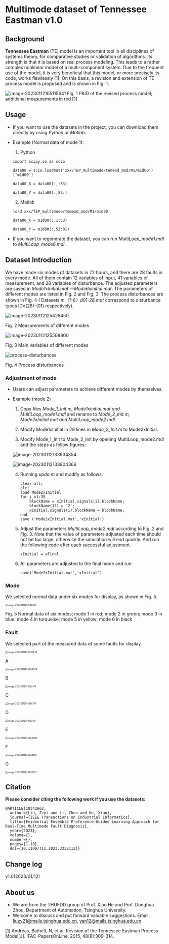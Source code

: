 # Multimode dataset of Tennessee Eastman v1.0

## Background

**Tennessee Eastman** (TE) model Is an important tool in all disciplines of systems theory, for comparative studies or validation of algorithms. Its strength is that it is based on real process modeling. This leads to a rather complex nonlinear model of a multi-component system. Due to the frequent use of the model, it is very beneficial that this model, or more precisely its code, works flawlessly [1]. On this basis, a revision and extension of TE process model is proposed and is shown in Fig. 1.

![image-20230112105115641](https://github.com/Lichen0102/Multi-mode-Fault-Diagnosis-Datasets-with-TE-process/blob/main/Typora/typora-user-images/image-20230112105115641.png)
Fig. 1 P&ID of the revised process model; additional measurements in red [1]

## Usage

- If you want to use the datasets in the project, you can download them directly by using *Python* or *Matlab*.

- Example (Normal data of mode 1):

  1) Python

  ```
  import scipy.io as scio
  
  data00 = scio.loadmat('xxx/TEP_multimode/temexd_mod/M1/m1d00')['m1d00']
  
  data00_X = data00[:,:53]
  
  data00_Y = data00[:,53:]
  ```

  2) Matlab

  ```
  load xxx/TEP_multimode/temexd_mod/M1/m1d00
  
  data00_X = m1d00(:,1:53)
  
  data00_Y = m1d00(:,53:81)
  ```

- If you want to regenerate the dataset, you can run *MultiLoop_mode1.mdl* to *MultiLoop_mode6.mdl*.

## Dataset Introduction

We have made six modes of datasets in 72 hours, and there are 28 faults in every mode. All of them contain 12 variables of input, 41 variables of measurement, and 28 variables of disturbance. The adjusted parameters are saved in *Mode1xInitial.mat* —*Mode6xInitial.mat*. The parameters of different modes are listed in Fig. 2 and Fig. 3. The process disturbances are shown in Fig. 4 ( Datasets *m（1-6）d01-28.mat* correspond to disturbance types IDV(28)-(01) respectively).

![image-20230112125428450](https://github.com/Lichen0102/Multi-mode-Fault-Diagnosis-Datasets-with-TE-process/blob/main/Typora/typora-user-images/image-20230112125428450.png)

Fig. 2 Measurements of different modes

![image-20230112125508800](https://github.com/Lichen0102/Multi-mode-Fault-Diagnosis-Datasets-with-TE-process/blob/main/Typora/typora-user-images/image-20230112125508800.png)

Fig. 3 Main variables of different modes

![process-disturbances](https://github.com/Lichen0102/Multi-mode-Fault-Diagnosis-Datasets-with-TE-process/blob/main/Typora/typora-user-images/process-disturbances.png)

Fig. 4 Process disturbances

### Adjustment of mode

- Users can adjust parameters to achieve different modes by themselves.

- Example (mode 2)

  1. Copy files  *Mode_1_Init.m, Mode1xInitial.mat and MultiLoop_mode1.mdl* and rename to *Mode_2_Init.m, Mode2xInitial.mat and MultiLoop_mode2.mdl*.

  2. Modify Mode1xInitial in 29 lines in *Mode_2_Init.m* to Mode2xInitial.

  3. Modify Mode_1_Init to Mode_2_Init by opening  MultiLoop_mode2.mdl  and the steps as follow figures:

  ![image-20230112133934854](https://github.com/Lichen0102/Multi-mode-Fault-Diagnosis-Datasets-with-TE-process/blob/main/Typora/typora-user-images/image-20230112133934854.png)

  ![image-20230112133904366](https://github.com/Lichen0102/Multi-mode-Fault-Diagnosis-Datasets-with-TE-process/blob/main/Typora/typora-user-images/image-20230112133904366.png)

  4. Running *upda.m* and modify as follows:

     ```
     clear all;
     clc;
     load Mode2xInitial
     for i =1:35
         blockName = xInitial.signals(i).blockName;
         blockName(15) = '2';
         xInitial.signals(i).blockName = blockName;
     end
     save ('Mode2xInitial.mat','xInitial')
     ```

  5. Adjust the  parameters *MultiLoop_mode2.mdl* according to  Fig. 2 and Fig. 3. Note that the value of parameters adjusted each time should not be too large, otherwise the simulation will end quickly. And run the following code after each successful adjustment.

     ```
     xInitial = xFinal
     ```

  6. All parameters are adjusted to the final mode and run:

     ```
     save('Mode2xInitial.mat','xInitial')
     ```

### Mode

We selected normal data under six modes for display, as shown in Fig. 5.

<img src="https://github.com/Lichen0102/Multi-mode-Fault-Diagnosis-Datasets-with-TE-process/blob/main/Typora/typora-user-images/image-20230112131540357.png" alt="image-20230112131540357" style="zoom:50%;" />

Fig. 5 Normal data of six modes; mode 1 in red; mode 2 in green; mode 3 in blue; mode 4 in turquoise; mode 5 in yellow; mode 6 in black

### Fault

We selected part of the measured data of some faults for display.

<img src="https://github.com/Lichen0102/Multi-mode-Fault-Diagnosis-Datasets-with-TE-process/blob/main/Typora/typora-user-images/image-20230112143030234.png" alt="image-20230112143030234" style="zoom: 50%;" />

A

<img src="https://github.com/Lichen0102/Multi-mode-Fault-Diagnosis-Datasets-with-TE-process/blob/main/Typora/typora-user-images/image-20230112143054024.png" alt="image-20230112143054024" style="zoom:50%;" />

B

<img src="https://github.com/Lichen0102/Multi-mode-Fault-Diagnosis-Datasets-with-TE-process/blob/main/Typora/typora-user-images/image-20230112143122419.png" alt="image-20230112143122419" style="zoom:50%;" />

C

<img src="https://github.com/Lichen0102/Multi-mode-Fault-Diagnosis-Datasets-with-TE-process/blob/main/Typora/typora-user-images/image-20230112143136774.png" alt="image-20230112143136774" style="zoom:50%;" />

D

<img src="https://github.com/Lichen0102/Multi-mode-Fault-Diagnosis-Datasets-with-TE-process/blob/main/Typora/typora-user-images/image-20230112143150417.png" alt="image-20230112143150417" style="zoom:50%;" />

E

<img src="https://github.com/Lichen0102/Multi-mode-Fault-Diagnosis-Datasets-with-TE-process/blob/main/Typora/typora-user-images/image-20230112143228409.png" alt="image-20230112143228409" style="zoom:50%;" />

F

<img src="https://github.com/Lichen0102/Multi-mode-Fault-Diagnosis-Datasets-with-TE-process/blob/main/Typora/typora-user-images/image-20230112143248418.png" alt="image-20230112143248418" style="zoom:50%;" />

G

<img src="https://github.com/Lichen0102/Multi-mode-Fault-Diagnosis-Datasets-with-TE-process/blob/main/Typora/typora-user-images/image-20230112143402757.png" alt="image-20230112143402757" style="zoom:50%;" />

## Citation
**Please consider citing the following work if you use the datasets:**
```
@ARTICLE{10342662,
  author={Liu, Zeyi and Li, Chen and He, Xiao},
  journal={IEEE Transactions on Industrial Informatics}, 
  title={Evidential Ensemble Preference-Guided Learning Approach for Real-Time Multimode Fault Diagnosis}, 
  year={2023},
  volume={},
  number={},
  pages={1-10},
  doi={10.1109/TII.2023.3332112}}
```

## Change log

v1.0(2023/01/12)

## About us

- We are from the THUFDD group of Prof. Xiao He and Prof. Donghua Zhou, Department of Automation, Tsinghua University.
- Welcome to discuss and put forward valuable suggestions. Email: [liuzy21@mails.tsinghua.edu.cn](mailto:liuzy21@mails.tsinghua.edu.cn), yan12@mails.tsinghua.edu.cn.

[1] Andreas, Bathelt, N, et al. Revision of the Tennessee Eastman Process Model[J]. IFAC-PapersOnLine, 2015, 48(8):309-314.

